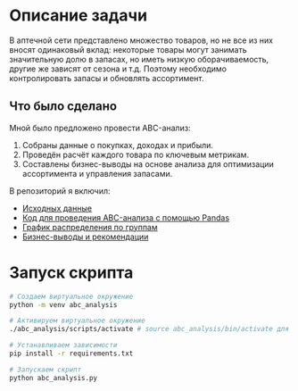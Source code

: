# Описание задачи

В аптечной сети представлено множество товаров, но не все из них вносят одинаковый вклад: некоторые товары могут занимать значительную долю в запасах, но иметь низкую оборачиваемость, другие же зависят от сезона и т.д.
Поэтому необходимо контролировать запасы и обновлять ассортимент.

## Что было сделано

Мной было предложено провести ABC-анализ:
1. Собраны данные о покупках, доходах и прибыли.
2. Проведён расчёт каждого товара по ключевым метрикам.
3. Составлены бизнес-выводы на основе анализа для оптимизации ассортимента и управления запасами.

В репозиторий я включил:
- [Исходных данныe](https://github.com/EvgenyGladyshev/ABC/blob/master/data.xlsx)
- [Код для проведения ABC-анализа с помощью Pandas](https://github.com/EvgenyGladyshev/ABC/blob/master/abc_analysis.py)
- [График распределения по группам](https://github.com/EvgenyGladyshev/ABC/blob/master/treemap.png)
- [Бизнес-выводы и рекомендации](https://github.com/EvgenyGladyshev/ABC/blob/master/insights.md)

# Запуск скрипта

```sh
# Создаем виртуальное окружение
python -m venv abc_analysis

# Активируем виртуальное окружение
./abc_analysis/scripts/activate # source abc_analysis/bin/activate для Linux

# Устанавливаем зависимости
pip install -r requirements.txt

# Запускаем скрипт
python abc_analysis.py
```